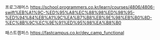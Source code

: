 프로그래머스
https://school.programmers.co.kr/learn/courses/4806/4806-swift%EB%A1%9C-%ED%95%A8%EC%88%98%ED%98%95-%ED%94%84%EB%A1%9C%EA%B7%B8%EB%9E%98%EB%B0%8D-%EC%8B%9C%EC%9E%91%ED%95%98%EA%B8%B0

패스트캠퍼스
https://fastcampus.co.kr/dev_camp_functional